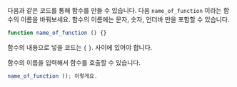 다음과 같은 코드를 통해 함수를 만들 수 있습니다. 다음 `name_of_function` 이라는 함수의 이름을 바꿔보세요. 함수의 이름에는 문자, 숫자, 언더바 만을 포함할 수 있습니다.

```javascript
function name_of_function () {}
```

함수의 내용으로 넣을 코드는 `{` `}`. 사이에 있어야 합니다.

함수의 이름을 입력해서 함수를 호출할 수 있습니다.

```javascript
name_of_function (); 이렇게요.
```